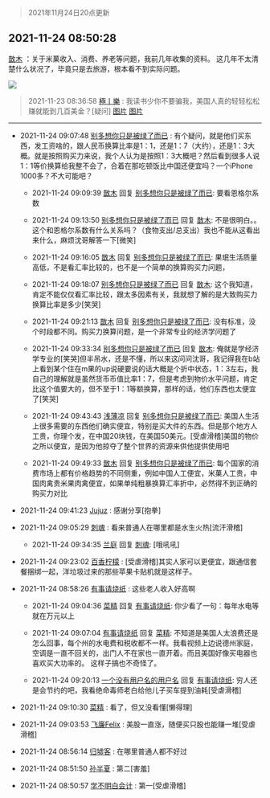 > 2021年11月24日20点更新
<link rel="stylesheet" href="https://cdn.jsdelivr.net/gh/taotie6/sampleJSON@main/css/photo_show.css">
<meta name="referrer" content="no-referrer" />


 ## 2021-11-24 08:50:28 

 [㪚木](https://www.coolapk.com/feed/31673913?shareKey=N2I0MzE2YzZmZjE3NjE5ZDk4ZDI~) ：关于米菓收入、消费、养老等问题，我前几年收集的资料。
这几年不太清楚什么状况了，毕竟只是去旅游，根本看不到实际问题。 

<div class="album">
<img class="img-item" src="http://image.coolapk.com/feed/2021/1124/08/1081091_5f913ffe_5023_4864_897@870x9525.jpeg" />
</div>

> 2021-11-23 08:36:58 
> [極丨樂](https://www.coolapk.com/feed/31653743?shareKey=MzQyYTM1NDE3Yzc1NjE5ZDk4ZDI~) : 我读书少你不要骗我，美国人真的轻轻松松赚就能到几百美金？[疑问] 
[图片](http://image.coolapk.com/feed/2021/1123/08/3455553_93eeb7dc_7816_8047_472@1080x603.jpeg)
[图片](http://image.coolapk.com/feed/2021/1123/08/3455553_b3596972_7816_8053_671@1080x634.jpeg)

 ------- 

- 2021-11-24 09:07:48 [别多想你只是被绿了而已](uid=3082855) : 有个疑问，就是他们买东西，发工资啥的，跟人民币换算比率是1：1，还是1：7（大约），还是1：3大概。就是按照购买力来说，我个人认为是按照1：3大概吧？然后看到很多人说1：1等价换算给我整不会了，合着在那吃顿饭比中国还便宜吗？一个iPhone 1000多？不大可能吧？ 

    - 2021-11-24 09:09:39 [㪚木](uid=1081091) 回复 [别多想你只是被绿了而已](uid=3082855): 要看恩格尔系数 

    - 2021-11-24 09:13:50 [别多想你只是被绿了而已](uid=3082855) 回复 [㪚木](uid=1081091): 不是很明白。。这个和恩格尔系数有什么关系吗？（食物支出/总支出）我也不能从这看出来什么，麻烦沈哥解答一下[微笑] 

    - 2021-11-24 09:16:05 [㪚木](uid=1081091) 回复 [别多想你只是被绿了而已](uid=3082855): 果珉生活质量高低，不是看汇率比较的，也不是一个简单的换算购买力问题， 

    - 2021-11-24 09:18:07 [别多想你只是被绿了而已](uid=3082855) 回复 [㪚木](uid=1081091): 这个我知道，肯定不能仅仅看汇率比较，跟太多因素有关，我就想了解的是大致购买力换算比率是多少[笑哭] 

    - 2021-11-24 09:21:13 [㪚木](uid=1081091) 回复 [别多想你只是被绿了而已](uid=3082855): 没有标准，没个时段都不同。购买力换算问题，是一个非常专业的经济学问题了 

    - 2021-11-24 09:33:34 [别多想你只是被绿了而已](uid=3082855) 回复 [㪚木](uid=1081091): 俺就是学经济学专业的[笑哭]但半吊水，还是不懂，所以来这问问沈哥，我记得我在b站上看到某个住在m果的up说硬要说的话大概是个折中状态，1：3左右，我自己的理解就是虽然货币币值比率1：7，但是考虑到物价水平问题，肯定比这个值要大的，但不至于1：1等额换算，那样的话<!--break-->，他们东西也太便宜了[笑哭] 

    - 2021-11-24 09:43:43 [浅薄凉](uid=1630624) 回复 [别多想你只是被绿了而已](uid=3082855): 美国人生活上很多需要的东西他们确实便宜，特别是买大件的东西。但是那个地方人工贵，你理个发，在中国20块钱，在美国50美元。[受虐滑稽]美国的物价之所以便宜，是因为他掠夺了整个世界的资源来供他提供使用吧 

    - 2021-11-24 09:49:33 [㪚木](uid=1081091) 回复 [别多想你只是被绿了而已](uid=3082855): 每个国家的消费市场上都有价格趋势的不同侧重，例如中国人工便宜，米菓人工贵，中国肉禽贵米果肉禽便宜，如果单纯粗暴换算汇率折中，必然得不到正确的购买力对比 

- 2021-11-24 09:41:23 [Jujuz](uid=4308405) : 感谢分享[抱拳] 

- 2021-11-24 09:05:29 [刺魂](uid=1662383) : 看来普通人在哪里都是水生火热[流汗滑稽] 

    - 2021-11-24 09:34:35 [兰庭](uid=2362595) 回复 [刺魂](uid=1662383): [哦吼吼] 

- 2021-11-24 09:23:02 [百香柠檬](uid=2068085) : [受虐滑稽]其实人家可以更便宜，跟通信套餐捆绑一起，洋垃圾过来的那些苹果卡贴机就是这样子。 

- 2021-11-24 08:58:26 [有事请烧纸](uid=1802946) : 这些老人收入好高啊 

    - 2021-11-24 09:04:36 [菜精](uid=2075001) 回复 [有事请烧纸](uid=1802946): 你少看了一句：每年水电等就在万元以上 

    - 2021-11-24 09:07:04 [有事请烧纸](uid=1802946) 回复 [菜精](uid=2075001): 不知道是美国人太浪费还是怎么回事，每个州的水电费和税收都不一样。我看视频上边说德州家庭，空调是一直不回关的，出门人不在家也一直开着。而且美国好像买电器也喜欢买大功率的。
这样子搞也不奇怪了。 

    - 2021-11-24 09:20:13 [一个没有用户名的用户名](uid=1314924) 回复 [有事请烧纸](uid=1802946): 穷人还是会节约的吧，我看绝命毒师老白给他儿子买车提到油耗[受虐滑稽] 

- 2021-11-24 09:10:30 [菜精](uid=2075001) : 看了，但又没看懂[懒得理] 

- 2021-11-24 09:03:53 [飞廉Felix](uid=900024) : 美股一直涨，随便买只股也能赚一堆[受虐滑稽] 

- 2021-11-24 08:56:14 [归墟客](uid=3287587) : 在哪里普通人都不好过 

- 2021-11-24 08:51:50 [孙半夏](uid=1851173) : 第二[害羞] 

- 2021-11-24 08:50:57 [学不明白会计](uid=7724485) : 第一[受虐滑稽] 

